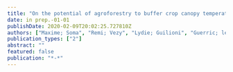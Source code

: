 ```yaml
---
title: "On the potential of agroforestry to buffer crop canopy temperature: a simple empirical model tested on coffee"
date: in prep.-01-01
publishDate: 2020-02-09T20:02:25.727810Z
authors: ["Maxime; Soma", "Remi; Vezy", "Lydie; Guilioni", "Guerric; le Maire", "Elias; de Melo Virginio Filho", "Karel; Van den Meersche", "Jacques; Avelino", "Olivier Roupsard"]
publication_types: ["2"]
abstract: ""
featured: false
publication: "*-*"
---
```


